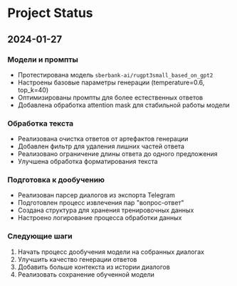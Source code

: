 # Project Status

## 2024-01-27

### Модели и промпты
- Протестирована модель `sberbank-ai/rugpt3small_based_on_gpt2`
- Настроены базовые параметры генерации (temperature=0.6, top_k=40)
- Оптимизированы промпты для более естественных ответов
- Добавлена обработка attention mask для стабильной работы модели

### Обработка текста
- Реализована очистка ответов от артефактов генерации
- Добавлен фильтр для удаления лишних частей ответа
- Реализовано ограничение длины ответа до одного предложения
- Улучшена обработка форматирования текста

### Подготовка к дообучению
- Реализован парсер диалогов из экспорта Telegram
- Подготовлен процесс извлечения пар "вопрос-ответ"
- Создана структура для хранения тренировочных данных
- Настроено логирование процесса обработки данных

### Следующие шаги
1. Начать процесс дообучения модели на собранных диалогах
2. Улучшить качество генерации ответов
3. Добавить больше контекста из истории диалогов
4. Реализовать сохранение обученной модели
